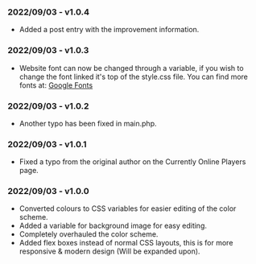 ### 2022/09/03 - v1.0.4
- Added a post entry with the improvement information.

### 2022/09/03 - v1.0.3
- Website font can now be changed through a variable, if you wish to change the font linked it's top of the style.css file.
You can find more fonts at: [Google Fonts](https://fonts.google.com/)

### 2022/09/03 - v1.0.2
- Another typo has been fixed in main.php.

### 2022/09/03 - v1.0.1
- Fixed a typo from the original author on the Currently Online Players page.

### 2022/09/03 - v1.0.0
- Converted colours to CSS variables for easier editing of the color scheme.
- Added a variable for background image for easy editing.
- Completely overhauled the color scheme.
- Added flex boxes instead of normal CSS layouts, this is for more responsive & modern design (Will be expanded upon).
